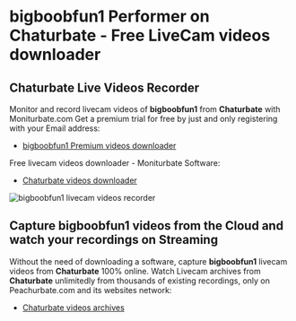 # bigboobfun1 Performer on Chaturbate - Free LiveCam videos downloader

## Chaturbate Live Videos Recorder

Monitor and record livecam videos of **bigboobfun1** from **Chaturbate** with Moniturbate.com
Get a premium trial for free by just and only registering with your Email address:
* [bigboobfun1 Premium videos downloader](https://moniturbate.com/request-demo-licence-key.html)

Free livecam videos downloader - Moniturbate Software:
* [Chaturbate videos downloader](https://moniturbate.com/moniturbate-download-software.html)

![bigboobfun1 livecam videos recorder](https://peachurnet.com/templates/moniturbate-software.png)


## Capture bigboobfun1 videos from the Cloud and watch your recordings on Streaming

Without the need of downloading a software, capture **bigboobfun1** livecam videos from **Chaturbate** 100% online.
Watch Livecam archives from **Chaturbate** unlimitedly from thousands of existing recordings, only on Peachurbate.com and its websites network:
* [Chaturbate videos archives](https://peachurnet.com/)